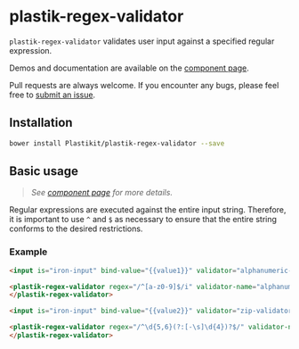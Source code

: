 plastik-regex-validator
============

`plastik-regex-validator` validates user input against a specified regular expression.

Demos and documentation are available on the 
[component page](https://www.plastikit.org/1.x/components/plastik-regex-validator/).

Pull requests are always welcome. If you encounter any bugs, please feel free to
[submit an issue](https://github.com/Plastikit/plastik-regex-validator/issues/new/).

## Installation

```sh
bower install Plastikit/plastik-regex-validator --save
```

## Basic usage

 > _See [component page](https://www.plastikit.org/1.x/components/plastik-regex-validator/)
 > for more details._

Regular expressions are executed against the entire input string. Therefore, it is
important to use `^` and `$` as necessary to ensure that the entire string conforms
to the desired restrictions.

### Example

```html
<input is="iron-input" bind-value="{{value1}}" validator="alphanumeric-validator">

<plastik-regex-validator regex="/^[a-z0-9]$/i" validator-name="alphanumeric-validator">
</plastik-regex-validator>

<input is="iron-input" bind-value="{{value2}}" validator="zip-validator">

<plastik-regex-validator regex="/^\d{5,6}(?:[-\s]\d{4})?$/" validator-name="zip-validator">
</plastik-regex-validator>
```